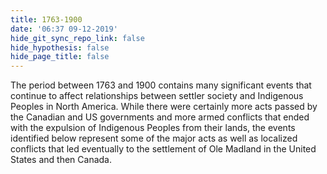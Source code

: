 ```yaml
---
title: 1763-1900
date: '06:37 09-12-2019'
hide_git_sync_repo_link: false
hide_hypothesis: false
hide_page_title: false
---
```


The period between 1763 and 1900 contains many significant events that continue to affect relationships between settler society and Indigenous Peoples in North America. While there were certainly more acts passed by the Canadian and US governments and more armed conflicts that ended with the expulsion of Indigenous Peoples from their lands, the events identified below represent some of the major acts as well as localized conflicts that led eventually to the settlement of Ole Madland in the United States and then Canada.
